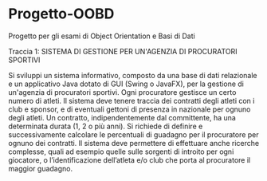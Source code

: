 # Progetto-OOBD
Progetto per gli esami di Object Orientation e Basi di Dati

Traccia 1: SISTEMA DI GESTIONE PER UN'AGENZIA DI PROCURATORI SPORTIVI

Si sviluppi un sistema informativo, composto da una base di dati relazionale e un applicativo Java dotato di GUI (Swing o JavaFX), per la gestione di un'agenzia di procuratori sportivi. Ogni procuratore gestisce un certo numero di atleti. Il sistema deve tenere traccia dei contratti degli atleti con i club e sponsor, e di eventuali gettoni di presenza in nazionale per ognuno degli atleti. Un contratto, indipendentemente dal committente, ha una determinata durata (1, 2 o più anni). Si richiede di definire e successivamente calcolare le percentuali di guadagno per il procuratore per ognuno dei contratti. Il sistema deve permettere di effettuare anche ricerche complesse, quali ad esempio quelle sulle sorgenti di introito per ogni giocatore, o l’identificazione dell’atleta e/o club che porta al procuratore il maggior guadagno.
